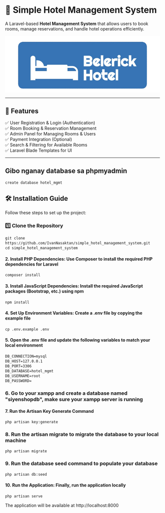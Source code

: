 # 🏨 Simple Hotel Management System  

A Laravel-based **Hotel Management System** that allows users to book rooms, manage reservations, and handle hotel operations efficiently.  

![Hotel Management](public/images/belerick.png)

---

## 🚀 Features  
✅ User Registration & Login (Authentication)  
✅ Room Booking & Reservation Management  
✅ Admin Panel for Managing Rooms & Users  
✅ Payment Integration (Optional)  
✅ Search & Filtering for Available Rooms  
✅ Laravel Blade Templates for UI  

---
## Gibo nganay database sa phpmyadmin
    create database hotel_mgmt
## 🛠 Installation Guide  

Follow these steps to set up the project:  

### 1️⃣ Clone the Repository  

    git clone https://github.com/IvanNasaktan/simple_hotel_management_system.git
    cd simple_hotel_management_system


#### 2. Install PHP Dependencies: Use Composer to install the required PHP dependencies for Laravel

    composer install

#### 3. Install JavaScript Dependencies: Install the required JavaScript packages (Bootstrap, etc.) using npm

    npm install

#### 4. Set Up Environment Variables: Create a .env file by copying the example file

    cp .env.example .env

#### 5. Open the .env file and update the following variables to match your local environment

    DB_CONNECTION=mysql
    DB_HOST=127.0.0.1
    DB_PORT=3306
    DB_DATABASE=hotel_mgmt
    DB_USERNAME=root
    DB_PASSWORD=

### 6. Go to your xampp and create a database named "siyenshopdb", make sure your xampp server is running

#### 7. Run the Artisan Key Generate Command

    php artisan key:generate

### 8. Run the artisan migrate to migrate the database to your local machine

    php artisan migrate

### 9. Run the database seed command to populate your database

    php artisan db:seed

#### 10. Run the Application: Finally, run the application locally

    php artisan serve

The application will be available at http://localhost:8000

